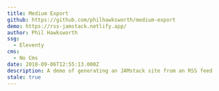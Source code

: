 ```yaml
---
title: Medium Export
github: https://github.com/philhawksworth/medium-export
demo: https://rss-jamstack.netlify.app/
author: Phil Hawksworth
ssg:
  - Eleventy
cms:
  - No Cms
date: 2018-09-06T12:55:13.000Z
description: A demo of generating an JAMstack site from an RSS feed
stale: true
---
```

